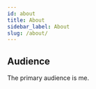 ```yaml
---
id: about
title: About
sidebar_label: About 
slug: /about/
---
```

## Audience
The primary audience is me.
